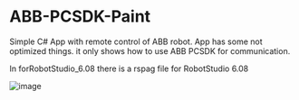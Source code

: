 # ABB-PCSDK-Paint

Simple C# App with remote control of ABB robot.
App has some not optimized things. it only shows how to use ABB PCSDK for communication.

In forRobotStudio_6.08 there is a rspag file for RobotStudio 6.08

![image](https://github.com/tltrus/ABB-PCSDK-Paint/assets/77125487/1a3c2acb-385e-454c-9f85-ae47a057d7a6)
